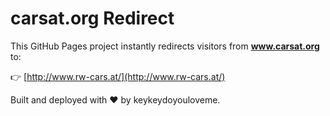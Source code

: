 # carsat.org Redirect

This GitHub Pages project instantly redirects visitors from **www.carsat.org** to:

👉 [http://www.rw-cars.at/](http://www.rw-cars.at/)

Built and deployed with ❤️ by keykeydoyouloveme.
